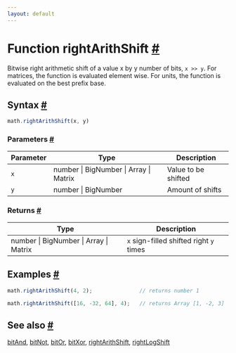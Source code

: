 ```yaml
---
layout: default
---
```


<!-- Note: This file is automatically generated from source code comments. Changes made in this file will be overridden. -->

<h1 id="function-rightarithshift">Function rightArithShift <a href="#function-rightarithshift" title="Permalink">#</a></h1>

Bitwise right arithmetic shift of a value x by y number of bits, `x >> y`.
For matrices, the function is evaluated element wise.
For units, the function is evaluated on the best prefix base.


<h2 id="syntax">Syntax <a href="#syntax" title="Permalink">#</a></h2>

```js
math.rightArithShift(x, y)
```

<h3 id="parameters">Parameters <a href="#parameters" title="Permalink">#</a></h3>

Parameter | Type | Description
--------- | ---- | -----------
`x` | number &#124; BigNumber &#124; Array &#124; Matrix | Value to be shifted
`y` | number &#124; BigNumber | Amount of shifts

<h3 id="returns">Returns <a href="#returns" title="Permalink">#</a></h3>

Type | Description
---- | -----------
number &#124; BigNumber &#124; Array &#124; Matrix | `x` sign-filled shifted right `y` times


<h2 id="examples">Examples <a href="#examples" title="Permalink">#</a></h2>

```js
math.rightArithShift(4, 2);               // returns number 1

math.rightArithShift([16, -32, 64], 4);   // returns Array [1, -2, 3]
```


<h2 id="see-also">See also <a href="#see-also" title="Permalink">#</a></h2>

[bitAnd](bitAnd.html),
[bitNot](bitNot.html),
[bitOr](bitOr.html),
[bitXor](bitXor.html),
[rightArithShift](rightArithShift.html),
[rightLogShift](rightLogShift.html)
